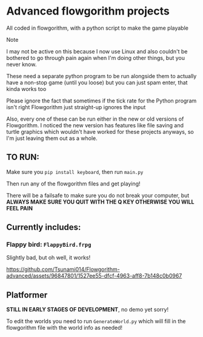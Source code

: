 # Advanced flowgorithm projects
All coded in flowgorithm, with a python script to make the game playable

> [!note]
> I may not be active on this because I now use Linux and also couldn't be bothered to go through pain again when I'm doing other things, but you never know.

These need a separate python program to be run alongside them to actually have a non-stop game (until you loose) but you can just spam enter, that kinda works too

Please ignore the fact that sometimes if the tick rate for the Python program isn't right Flowgorithm just straight-up ignores the input

Also, every one of these can be run either in the new or old versions of Flowgorithm. I noticed the new version has features like file saving and turtle graphics which wouldn't have worked for these projects anyways, so I'm just leaving them out as a whole.

## TO RUN:
Make sure you `pip install keyboard`, then run `main.py`

Then run any of the flowgorithm files and get playing!

There will be a failsafe to make sure you do not break your computer, but **ALWAYS MAKE SURE YOU QUIT WITH THE Q KEY OTHERWISE YOU WILL FEEL PAIN**

## Currently includes:
### Flappy bird: `FlappyBird.frpg`

Slightly bad, but oh well, it works!

https://github.com/Tsunami014/Flowgorithm-advanced/assets/96847801/1527ee55-dfcf-4963-aff8-7b148c0b0967

## Platformer
**STILL IN EARLY STAGES OF DEVELOPMENT**, no demo yet sorry!

To edit the worlds you need to run `GenerateWorld.py` which will fill in the flowgorithm file with the world info as needed!
